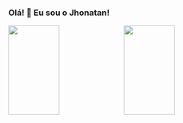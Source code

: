 ### Olá! 👋 Eu sou o Jhonatan!
<div>
  <img style="width: 45%; height: 180px; " src="https://github-readme-stats.vercel.app/api?username=jhonatancassante&show_icons=true&theme=tokyonight" />
  <img style="width: 45%; height: 180px; " src="https://github-readme-stats.vercel.app/api/top-langs/?username=jhonatancassante&layout=compact&theme=tokyonight" />
</div>


<!--
**jhonatancassante/jhonatancassante** is a ✨ _special_ ✨ repository because its `README.md` (this file) appears on your GitHub profile.

Here are some ideas to get you started:

- 🔭 I’m currently working on ...
- 🌱 I’m currently learning ...
- 👯 I’m looking to collaborate on ...
- 🤔 I’m looking for help with ...
- 💬 Ask me about ...
- 📫 How to reach me: ...
- 😄 Pronouns: ...
- ⚡ Fun fact: ...
-->
